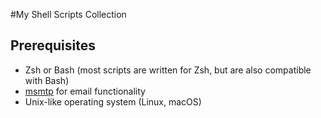 #My Shell Scripts Collection

## Prerequisites

- Zsh or Bash (most scripts are written for Zsh, but are also compatible with Bash)
- [msmtp](https://example.com) for email functionality
- Unix-like operating system (Linux, macOS)

